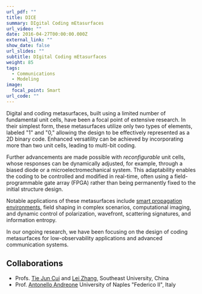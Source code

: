 ```yaml
---
url_pdf: ""
title: DICE
summary: DIgital Coding mEtasurfaces
url_video: ""
date: 2016-04-27T00:00:00.000Z
external_link: ""
show_date: false
url_slides: ""
subtitle: DIgital Coding mEtasurfaces
weight: 85
tags:
  - Communications
  - Modeling
image:
  focal_point: Smart
url_code: ""
---
```

Digital and coding metasurfaces, built using a limited number of fundamental unit cells, have been a focal point of extensive research. In their simplest form, these metasurfaces utilize only two types of elements, labeled "1" and "0," allowing the design to be effectively represented as a 2D binary code. Enhanced versatility can be achieved by incorporating more than two unit cells, leading to multi-bit coding.

Further advancements are made possible with *reconfigurable* unit cells, whose responses can be dynamically adjusted, for example, through a biased diode or a microelectromechanical system. This adaptability enables the coding to be controlled and modified in real-time, often using a field-programmable gate array (FPGA) rather than being permanently fixed to the initial structure design.

Notable applications of these metasurfaces include [smart propagation environments], field shaping in complex scenarios, computational imaging, and dynamic control of polarization, wavefront, scattering signatures, and information entropy. 

In our ongoing research, we have been focusing on the design of coding metasurfaces for low-observability applications and advanced communication systems.


## Collaborations
- Profs. [Tie Jun Cui] and [Lei Zhang], Southeast University, China
- Prof. [Antonello Andreone] University of Naples "Federico II", Italy

[Tie Jun Cui]: https://scholar.google.com/citations?user=-h-1eJsAAAAJ&hl=en
[Lei Zhang]: https://scholar.google.com/citations?user=3wWb8agAAAAJ&hl=zh-CN
[Antonello Andreone]: https://scholar.google.it/citations?user=zX3urEEAAAAJ&hl=en
[smart propagation environments]: /project/street/

